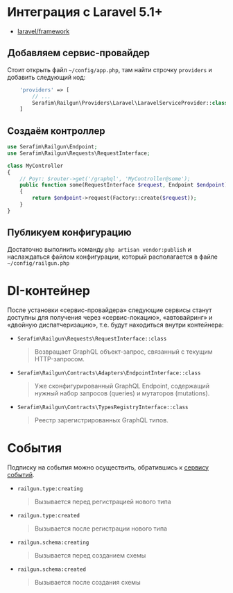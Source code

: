 # Интеграция с Laravel 5.1+

- [laravel/framework](https://github.com/laravel/framework)

## Добавляем сервис-провайдер

Стоит открыть файл `~/config/app.php`, там найти строчку `providers` и добавить следующий код:

```php
    'providers' => [
        // ...
        Serafim\Railgun\Providers\Laravel\LaravelServiceProvider::class,
    ]
``` 

## Создаём контроллер

```php
use Serafim\Railgun\Endpoint;
use Serafim\Railgun\Requests\RequestInterface;

class MyController
{
    // Роут: $router->get('/graphql', 'MyController@some');
    public function some(RequestInterface $request, Endpoint $endpoint): array
    {
        return $endpoint->request(Factory::create($request));
    }
}
```

## Публикуем конфигурацию

Достаточно выполнить команду `php artisan vendor:publish` и наслаждаться 
файлом конфигурации, который располагается в файле `~/config/railgun.php`

# DI-контейнер

После установки «сервис-провайдера» следующие сервисы 
станут доступны для получения через «сервис-локацию», 
«автовайринг» и «двойную диспатчеризацию», т.е. будут находиться внутри контейнера:

- `Serafim\Railgun\Requests\RequestInterface::class`
    > Возвращает GraphQL объект-запрос, связанный с текущим HTTP-запросом.
    
- `Serafim\Railgun\Contracts\Adapters\EndpointInterface::class` 
    > Уже сконфигурированный GraphQL Endpoint, 
    содержащий нужный набор запросов (queries) и мутаторов (mutations).

- `Serafim\Railgun\Contracts\TypesRegistryInterface::class` 
    > Реестр зарегистрированных GraphQL типов.

# События

Подписку на события можно осуществить, обратившись к [сервису событий](https://laravel.com/docs/5.4/events).

- `railgun.type:creating` 
    > Вызывается перед регистрацией нового типа
    
- `railgun.type:created` 
    > Вызывается после регистрации нового типа
    
- `railgun.schema:creating` 
    > Вызывается перед созданием cхемы
    
- `railgun.schema:created` 
    > Вызывается после создания схемы
